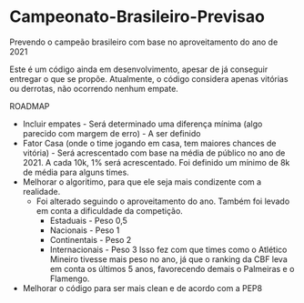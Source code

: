 # Campeonato-Brasileiro-Previsao
Prevendo o campeão brasileiro com base no aproveitamento do ano de 2021

Este é um código ainda em desenvolvimento, apesar de já conseguir entregar o que se propõe.
Atualmente, o código considera apenas vitórias ou derrotas, não ocorrendo nenhum empate.

ROADMAP
- Incluir empates - Será determinado uma diferença mínima (algo parecido com margem de erro) - A ser definido
- Fator Casa (onde o time jogando em casa, tem maiores chances de vitória) - Será acrescentado com base na média de público no ano de 2021. A cada 10k, 1% será acrescentado. Foi definido um mínimo de 8k de média para alguns times.
- Melhorar o algoritimo, para que ele seja mais condizente com a realidade.
  - Foi alterado seguindo o aproveitamento do ano. Também foi levado em conta a dificuldade da competição.
    - Estaduais - Peso 0,5
    - Nacionais - Peso 1
    - Continentais - Peso 2
    - Internacionais - Peso 3 
    Isso fez com que times como o Atlético Mineiro tivesse mais peso no ano, já que o ranking da CBF leva em conta os últimos 5 anos, favorecendo demais o Palmeiras e o     Flamengo.
- Melhorar o código para ser mais clean e de acordo com a PEP8
